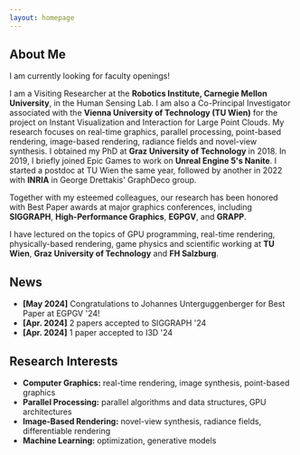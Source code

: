 ```yaml
---
layout: homepage
---
```


## About Me

I am currently looking for faculty openings!

I am a Visiting Researcher at the **Robotics Institute, Carnegie Mellon University**, in the Human Sensing Lab. I am also a Co-Principal Investigator associated with the **Vienna University of Technology (TU Wien)** for the project on Instant Visualization and Interaction for Large Point Clouds. My research focuses on real-time graphics, parallel processing, point-based rendering, image-based rendering, radiance fields and novel-view synthesis. I obtained my PhD at **Graz University of Technology** in 2018. In 2019, I briefly joined Epic Games to work on **Unreal Engine 5's Nanite**. I started a postdoc at TU Wien the same year, followed by another in 2022 with **INRIA** in George Drettakis' GraphDeco group. 

Together with my esteemed colleagues, our research has been honored with Best Paper awards at major graphics conferences, including **SIGGRAPH**, **High-Performance Graphics**, **EGPGV**, and **GRAPP**.

I have lectured on the topics of GPU programming, real-time rendering, physically-based rendering, game physics and scientific working at **TU Wien**, **Graz University of Technology** and **FH Salzburg**.

## News
- **[May 2024]** Congratulations to Johannes Unterguggenberger for Best Paper at EGPGV '24!
- **[Apr. 2024]** 2 papers accepted to SIGGRAPH '24
- **[Apr. 2024]** 1 paper accepted to I3D '24

## Research Interests

- **Computer Graphics:** real-time rendering, image synthesis, point-based graphics
- **Parallel Processing:** parallel algorithms and data structures, GPU architectures
- **Image-Based Rendering:** novel-view synthesis, radiance fields, differentiable rendering 
- **Machine Learning:** optimization, generative models